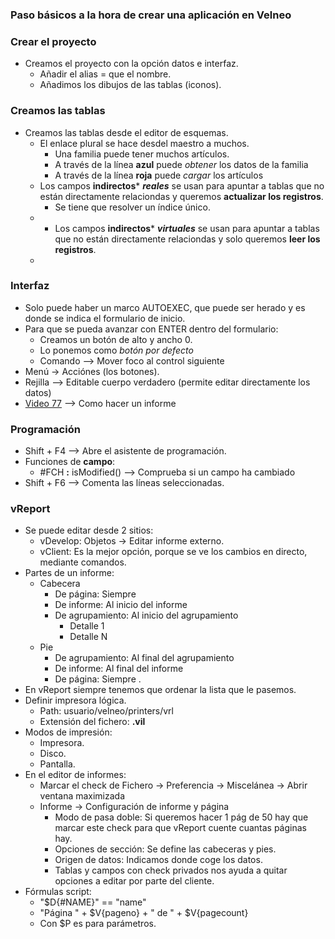 


### Paso básicos a la hora de crear una aplicación en Velneo
### Crear el proyecto
* Creamos el proyecto con la opción datos e interfaz.
  * Añadir el alias = que el nombre.
  * Añadimos los dibujos de las tablas (iconos).
 
### Creamos las tablas
* Creamos las tablas desde el editor de esquemas.
  *  El enlace plural se hace desdel maestro a muchos.
     * Una familia puede tener muchos artículos.
     * A través de la línea **azul** puede *obtener* los datos de la familia
     *  A través de la línea **roja** puede *cargar* los artículos
   * Los campos **indirectos*** ***reales*** se usan para apuntar a tablas que no están directamente relaciondas y queremos **actualizar los registros**.
     * Se tiene que resolver un índice único.  
   * * Los campos **indirectos*** ***virtuales*** se usan para apuntar a tablas que no están directamente relaciondas y solo queremos **leer los registros**. 
   * 
### Interfaz
* Solo puede haber un marco AUTOEXEC, que puede ser herado y es donde se indica el formulario de inicio.
* Para que se pueda avanzar con ENTER dentro del formulario:
   *  Creamos un botón de alto y ancho 0.
   *  Lo ponemos como *botón por defecto*
   *  Comando --> Mover foco al control siguiente
 * Menú -> Acciónes (los botones).  
 * Rejilla --> Editable cuerpo verdadero (permite editar directamente los datos)
 * [Video 77](https://www.youtube.com/watch?v=-1NGm5foTdo&list=PL-bVpgNOlmioFuAHHTmRlXX2dlof9w_tY&index=77) --> Como hacer un informe 
   
### Programación 
   * Shift + F4 --> Abre el asistente de programación.
   * Funciones de **campo**:
     *  #FCH **:** isModified() --> Comprueba si un campo ha cambiado
   * Shift + F6 --> Comenta las líneas seleccionadas.
   
### vReport
* Se puede editar desde 2 sitios:
  * vDevelop: Objetos -> Editar informe externo.
  * vClient: Es la mejor opción, porque se ve los cambios en directo, mediante comandos.
* Partes de un informe:
   *  Cabecera 
      * De página: Siempre
      * De informe: Al inicio del informe
      * De agrupamiento: Al inicio del agrupamiento
         * Detalle 1
         * Detalle N
  * Pie 
    * De agrupamiento: Al final del agrupamiento
    * De informe: Al final del informe
     * De página: Siempre .
* En vReport siempre tenemos que ordenar la lista que le pasemos. 
* Definir impresora lógica.
   *  Path: usuario/velneo/printers/vrl
    * Extensión del fichero: **.vil**
 *  Modos de impresión:
     * Impresora.
     * Disco.
     * Pantalla. 
  * En el editor de informes:
    * Marcar el check de Fichero -> Preferencia -> Miscelánea -> Abrir ventana maximizada
    * Informe -> Configuración de informe y página  
       * Modo de pasa doble: Si queremos hacer 1 pág de 50 hay que marcar este check para que vReport cuente cuantas páginas hay.
       * Opciones de sección: Se define las cabeceras y pies.
       * Origen de datos: Indicamos donde coge los datos.
       * Tablas y campos con check privados nos ayuda a quitar opciones a editar por parte del cliente.
 * Fórmulas script:
    * "$D{#NAME}" == "name" 
    * "Página " + $V{pageno} + " de " + $V{pagecount}
    * Con $P es para parámetros.

<!--stackedit_data:
eyJoaXN0b3J5IjpbMzg1NzQ0MTYzLC0xMDMyNTEyODM3LC0yMD
E2MDQwMTQ4LC00NzE4NDAyNzAsLTQ1NDI4NDg5NSw0MTE3NjMx
NzMsLTE1MTE0Nzg3MjMsLTI4ODE3NjA1MywtNzg0ODM2MzIsMT
UwODg0MTE4NCw5NDYwMjUyODMsLTE3NzU0OTg4MzgsLTk4MjIw
NDI4NiwtMjI2OTgwNTM1LDkzMTA3NzE3Nyw1NTcyMTA0MzQsMT
gyMjA2NzM1NSwxOTUyNzE4Nzk2LC0xMTIzNDQzOTU0LDU2ODk3
MzA4OF19
-->